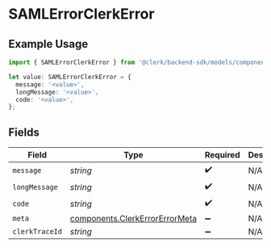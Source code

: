 # SAMLErrorClerkError

## Example Usage

```typescript
import { SAMLErrorClerkError } from '@clerk/backend-sdk/models/components';

let value: SAMLErrorClerkError = {
  message: '<value>',
  longMessage: '<value>',
  code: '<value>',
};
```

## Fields

| Field          | Type                                                                             | Required           | Description |
| -------------- | -------------------------------------------------------------------------------- | ------------------ | ----------- |
| `message`      | _string_                                                                         | :heavy_check_mark: | N/A         |
| `longMessage`  | _string_                                                                         | :heavy_check_mark: | N/A         |
| `code`         | _string_                                                                         | :heavy_check_mark: | N/A         |
| `meta`         | [components.ClerkErrorErrorMeta](../../models/components/clerkerrorerrormeta.md) | :heavy_minus_sign: | N/A         |
| `clerkTraceId` | _string_                                                                         | :heavy_minus_sign: | N/A         |
